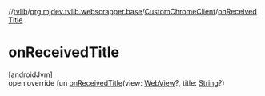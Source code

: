 //[tvlib](../../../index.md)/[org.mjdev.tvlib.webscrapper.base](../index.md)/[CustomChromeClient](index.md)/[onReceivedTitle](on-received-title.md)

# onReceivedTitle

[androidJvm]\
open override fun [onReceivedTitle](on-received-title.md)(view: [WebView](https://developer.android.com/reference/kotlin/android/webkit/WebView.html)?, title: [String](https://kotlinlang.org/api/latest/jvm/stdlib/kotlin/-string/index.html)?)
